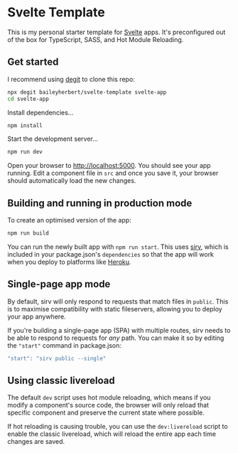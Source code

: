 # Svelte Template

This is my personal starter template for [Svelte](https://svelte.dev) apps. It's preconfigured out of the box for TypeScript, SASS, and Hot Module Reloading.

## Get started

I recommend using [degit](https://github.com/Rich-Harris/degit) to clone this repo:

```bash
npx degit baileyherbert/svelte-template svelte-app
cd svelte-app
```

Install dependencies...

```bash
npm install
```

Start the development server...

```bash
npm run dev
```

Open your browser to [http://localhost:5000](http://localhost:5000). You should see your app running. Edit a component file in `src` and once you save it, your browser should automatically load the new changes.

## Building and running in production mode

To create an optimised version of the app:

```bash
npm run build
```

You can run the newly built app with `npm run start`. This uses [sirv](https://github.com/lukeed/sirv), which is included in your package.json's `dependencies` so that the app will work when you deploy to platforms like [Heroku](https://heroku.com).


## Single-page app mode

By default, sirv will only respond to requests that match files in `public`. This is to maximise compatibility with static fileservers, allowing you to deploy your app anywhere.

If you're building a single-page app (SPA) with multiple routes, sirv needs to be able to respond to requests for *any* path. You can make it so by editing the `"start"` command in package.json:

```js
"start": "sirv public --single"
```

## Using classic livereload

The default `dev` script uses hot module reloading, which means if you modify a component's source code, the browser will only reload that specific component and preserve the current state where possible.

If hot reloading is causing trouble, you can use the `dev:livereload` script to enable the classic livereload, which will reload the entire app each time changes are saved.
